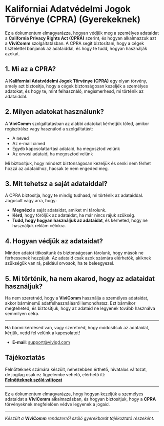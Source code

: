 # Kaliforniai Adatvédelmi Jogok Törvénye (CPRA) (Gyerekeknek)

Ez a dokumentum elmagyarázza, hogyan védjük meg a személyes adataidat a **California Privacy Rights Act (CPRA)** szerint, és hogyan alkalmazzuk azt a **ViviComm** szolgáltatásban. A CPRA segít biztosítani, hogy a cégek tisztelettel bánjanak az adataiddal, és hogy te tudd, hogyan használják azokat.

## 1. Mi az a CPRA?

A **Kaliforniai Adatvédelmi Jogok Törvénye (CPRA)** egy olyan törvény, amely azt biztosítja, hogy a cégek biztonságosan kezeljék a személyes adatokat, és hogy te, mint felhasználó, megismerhesd, mi történik az adataiddal.

## 2. Milyen adatokat használunk?

A **ViviComm** szolgáltatásban az alábbi adatokat kérhetjük tőled, amikor regisztrálsz vagy használod a szolgáltatást:

- A neved
- Az e-mail címed
- Egyéb kapcsolattartási adataid, ha megosztod velünk
- Az orvosi adataid, ha megosztod velünk

Mi biztosítjuk, hogy mindezt biztonságosan kezeljük és senki nem férhet hozzá az adataidhoz, hacsak te nem engeded meg.

## 3. Mit tehetsz a saját adataiddal?

A CPRA biztosítja, hogy te mindig tudhasd, mi történik az adataiddal. Jogosult vagy arra, hogy:

- **Megnézd** a saját adataidat, amiket mi tárolunk.
- **Kérd**, hogy töröljük az adataidat, ha már nincs rájuk szükség.
- **Tudd, hogy hogyan használjuk az adataidat**, és kérheted, hogy ne használjuk reklám célokra.

## 4. Hogyan védjük az adataidat?

Minden adatot titkosítunk és biztonságosan tárolunk, hogy mások ne férhessenek hozzájuk. Az adataid csak azok számára elérhetők, akiknek szükségük van rá, például orvosok, ha te beleegyezel.

## 5. Mi történik, ha nem akarod, hogy az adataidat használjuk?

Ha nem szeretnéd, hogy a **ViviComm** használja a személyes adataidat, akkor bárminemű adatfelhasználásról lemondhatsz. Ezt bármikor megteheted, és biztosítjuk, hogy az adataid ne legyenek tovább használva semmilyen célra.

---

Ha bármi kérdésed van, vagy szeretnéd, hogy módosítsuk az adataidat, kérjük, vedd fel velünk a kapcsolatot!

- **E-mail**: [support@viviqd.com](mailto:support@viviqd.com)

## Tájékoztatás

Felnőtteknek számára készült, nehezebben érthető, hivatalos változat,<br/> de jogilag csak ez figyelembe vehető, elérhető itt:  
[**Felnőtteknek szóló változat**](../adult/usa-cpra-compliance.md)

--- 

Ez a dokumentum elmagyarázza, hogy hogyan kezeljük a személyes adataidat a **ViviComm** alkalmazásban, és hogyan biztosítjuk, hogy a **CPRA** törvényeknek megfelelően védve legyenek a jogaid.

---

*Készült a **ViviComm** rendszerről szóló gyerekbarát tájékoztató részeként.*
